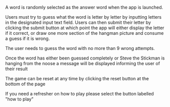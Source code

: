 A word is randomly selected as the answer word when the app is launched.

Users must try to guess what the word is letter by letter by inputting letters in the designated input text field.
Users can then submit their letter by clicking the submit button at which point the app will either display the letter if it correct, or draw one more section of the hangman picture and consume a guess if it is wrong.

The user needs to guess the word with no more than 9 wrong attempts. 

Once the word has either been guessed completely or Steve the Stickman is hanging from the noose a message will be displayed informing the user of their result

The game can be reset at any time by clicking the reset button at the bottom of the page

If you need a refresher on how to play please select the button labelled "how to play"